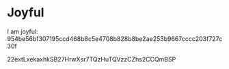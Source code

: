 # Joyful

I am joyful: 954be56bf307195ccd468b8c5e4708b828b8be2ae253b9667cccc203f727c30f


22extLxekaxhkSB27HrwXsr7TQzHuTQVzzCZhs2CCQmBSP